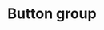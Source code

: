 ---
layout: pattern
categories: [patterns, button-group]
title: Button group
type: [sub-nav-item]
permalink: /patterns/button-group/
overview: A button group collects similar or related actions.
variations: true
description: |
  A button group collects similar or related actions.
  The default button group arranges each button as a separate element with a gap between them. On mobile devices, the buttons are arranged vertically. 
    
usa-link: "https://designsystem.digital.gov/components/button-group/"
specification: |
  Button group contains multiple buttons.  In most cases only one should be primary. 
  For more information about how individual buttons function - please see [buttons](/styles/buttons/)
buttons:
  - text: Back
    url: /
    style: secondary
    ## basic, outline, accent-col, accent-warm, base, inverse, secondary
    ### button outline style
  - text: Next
    url: /
    style: accent-warm
    ## basic, outline, accent-col, accent-warm, gray, inverse, secondary
inverse: 
### true -- implement inverse style button group; blank -- default button group style
segmented: 
### true -- implement segmented button group; blank -- implement default button group

spec: 
  - name: button-label
    class: usa-button
    required: true
    type: text
    content: 80 characters
    example: "Continue"
  - name: link
    required: true
    class: 
    type: button action
yml: |
  
    buttons:
    - text: Back
      url: /
      style: secondary
      ## style options: 
        ### basic
        ### outline
        ### accent-col
        ### accent-warm
        ### base
        ### inverse
        ### secondary
    - text: Next
      url: /
      style: accent-warm
    inverse:
    ### options: 
      ### true -- implement inverse style button group
    segmented: false
    ### options: 
      ### true -- implement segmented button group

jekyll: |

  "{% include patterns/button-group/button-group-jk.md %}"
### Paths to view design and code... 
## designimg: can be used to show an image of the design until a coded version can be created. The htmlpath & csspath should be located in the pattens folder. Read more about creating coded components in /docs/creating-patterns 
# designimg: 
htmlpath: patterns/button-group/button-group.md
csspath: patterns/button-group/index.scss
---